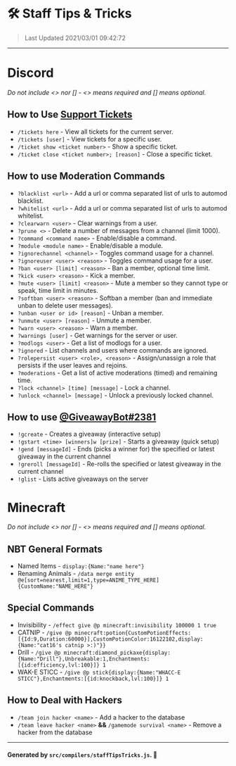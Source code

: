 # 🛠️ __**Staff Tips & Tricks**__

> Last Updated 2021/03/01 09:42:72

---
# Discord
*Do not include <> nor [] - <> means required and [] means optional.*

## How to Use [Support Tickets](http://liba001.github.io/Support-Manager)
- `/tickets here` - View all tickets for the current server.
- `/tickets [user]` - View tickets for a specific user.
- `/ticket show <ticket number>` - Show a specific ticket.
- `/ticket close <ticket number>; [reason]` - Close a specific ticket.

## How to use Moderation Commands
- `?blacklist <url>` - Add a url or comma separated list of urls to automod blacklist.
- `?whitelist <url>` - Add a url or comma separated list of urls to automod whitelist.
- `?clearwarn <user>` - Clear warnings from a user.
- `?prune <>` - Delete a number of messages from a channel (limit 1000).
- `?command <command name>` - Enable/disable a command.
- `?module <module name>` - Enable/disable a module.
- `?ignorechannel <channel>` - Toggles command usage for a channel.
- `?ignoreuser <user> <reason>` - Toggles command usage for a user.
- `?ban <user> [limit] <reason>` - Ban a member, optional time limit.
- `?kick <user> <reason>` - Kick a member.
- `?mute <user> [limit] <reason>` - Mute a member so they cannot type or speak, time limit in minutes.
- `?softban <user> <reason>` - Softban a member (ban and immediate unban to delete user messages).
- `?unban <user or id> [reason]` - Unban a member.
- `?unmute <user> [reason]` - Unmute a member.
- `?warn <user> <reason>` - Warn a member.
- `?warnings [user]` - Get warnings for the server or user.
- `?modlogs <user>` - Get a list of modlogs for a user.
- `?ignored` - List channels and users where commands are ignored.
- `?rolepersist <user> <role>, <reason>` - Assign/unassign a role that persists if the user leaves and rejoins.
- `?moderations` - Get a list of active moderations (timed) and remaining time.
- `?lock <channel> [time] [message]` - Lock a channel.
- `?unlock <channel> [message]` - Unlock a previously locked channel.

## How to use [@GiveawayBot#2381](http://giveawaybot.party)
- `!gcreate` - Creates a giveaway (interactive setup)
- `!gstart <time> [winners]w [prize]` - Starts a giveaway (quick setup)
- `!gend [messageId]` - Ends (picks a winner for) the specified or latest giveaway in the current channel
- `!greroll [messageId]` - Re-rolls the specified or latest giveaway in the current channel
- `!glist` - Lists active giveaways on the server

# Minecraft
*Do not include <> nor [] - <> means required and [] means optional.*

## NBT General Formats
- Named Items - `display:{Name:"name here"}`
- Renaming Animals - `/data merge entity @e[sort=nearest,limit=1,type=ANIME_TYPE_HERE] {CustomName:"NAME_HERE"}`

## Special Commands
- Invisibility - `/effect give @p minecraft:invisibility 100000 1 true`
- CATNIP - `/give @p minecraft:potion{CustomPotionEffects:[{Id:9,Duration:60000}],CustomPotionColor:16122102,display:{Name:"cat16's catnip >:)"}}`
- Drill - `/give @p minecraft:diamond_pickaxe{display:{Name:"Drill"},Unbreakable:1,Enchantments:[{id:efficiency,lvl:100}]} 1`
- WAK-E STICC - `/give @p stick{display:{Name:"WHACC-E STICC"},Enchantments:[{id:knockback,lvl:100}]} 1`

## How to Deal with Hackers
- `/team join hacker <name>` - Add a hacker to the database
- `/team leave hacker <name>` __&&__ `/gamemode survival <name>` - Remove a hacker from the database

---
#### Generated by `src/compilers/staffTipsTricks.js`. 🚀
